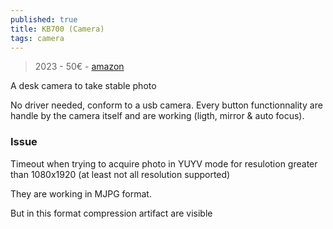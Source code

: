 ```yaml
---
published: true
title: KB700 (Camera)
tags: camera
---
```

> 2023 - 50€ - [amazon](https://www.amazon.fr/dp/B0BB2Q8RK6?psc=1&ref=ppx_yo2ov_dt_b_product_details)

A desk camera to take stable photo

No driver needed, conform to a usb camera. Every button functionnality are handle
by the camera itself and are working (ligth, mirror & auto focus).

### Issue
Timeout when trying to acquire photo in YUYV mode for resulotion greater than 1080x1920 (at least not all resolution supported)

They are working in MJPG format.

But in this format compression artifact are visible

